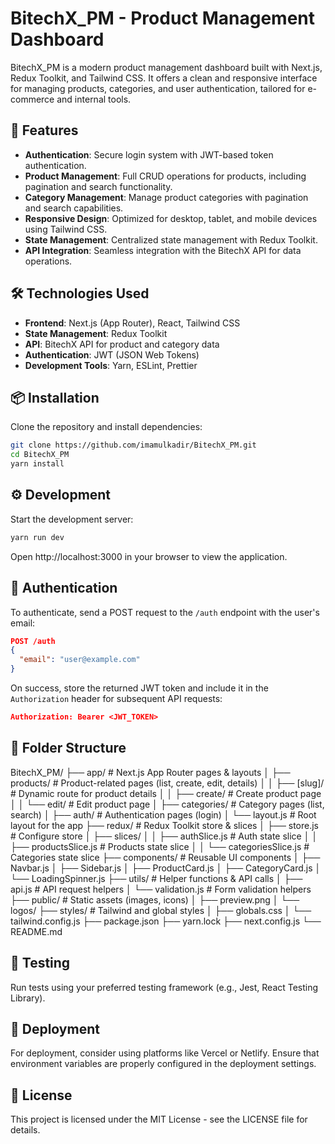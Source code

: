 # BitechX_PM - Product Management Dashboard

BitechX_PM is a modern product management dashboard built with Next.js, Redux Toolkit, and Tailwind CSS. It offers a clean and responsive interface for managing products, categories, and user authentication, tailored for e-commerce and internal tools.

<!-- ![BitechX_PM Dashboard](https://github.com/imamulkadir/BitechX_PM/raw/main/public/preview.png) -->

## 🚀 Features

- **Authentication**: Secure login system with JWT-based token authentication.
- **Product Management**: Full CRUD operations for products, including pagination and search functionality.
- **Category Management**: Manage product categories with pagination and search capabilities.
- **Responsive Design**: Optimized for desktop, tablet, and mobile devices using Tailwind CSS.
- **State Management**: Centralized state management with Redux Toolkit.
- **API Integration**: Seamless integration with the BitechX API for data operations.

## 🛠️ Technologies Used

- **Frontend**: Next.js (App Router), React, Tailwind CSS
- **State Management**: Redux Toolkit
- **API**: BitechX API for product and category data
- **Authentication**: JWT (JSON Web Tokens)
- **Development Tools**: Yarn, ESLint, Prettier

## 📦 Installation

Clone the repository and install dependencies:

```bash
git clone https://github.com/imamulkadir/BitechX_PM.git
cd BitechX_PM
yarn install
```

## ⚙️ Development

Start the development server:

```bash
yarn run dev
```

Open http://localhost:3000 in your browser to view the application.

## 🔐 Authentication

To authenticate, send a POST request to the `/auth` endpoint with the user's email:

```json
POST /auth
{
  "email": "user@example.com"
}
```

On success, store the returned JWT token and include it in the `Authorization` header for subsequent API requests:

```json
Authorization: Bearer <JWT_TOKEN>
```

## 📂 Folder Structure

BitechX_PM/
├── app/ # Next.js App Router pages & layouts
│ ├── products/ # Product-related pages (list, create, edit, details)
│ │ ├── [slug]/ # Dynamic route for product details
│ │ ├── create/ # Create product page
│ │ └── edit/ # Edit product page
│ ├── categories/ # Category pages (list, search)
│ ├── auth/ # Authentication pages (login)
│ └── layout.js # Root layout for the app
├── redux/ # Redux Toolkit store & slices
│ ├── store.js # Configure store
│ ├── slices/
│ │ ├── authSlice.js # Auth state slice
│ │ ├── productsSlice.js # Products state slice
│ │ └── categoriesSlice.js # Categories state slice
├── components/ # Reusable UI components
│ ├── Navbar.js
│ ├── Sidebar.js
│ ├── ProductCard.js
│ ├── CategoryCard.js
│ └── LoadingSpinner.js
├── utils/ # Helper functions & API calls
│ ├── api.js # API request helpers
│ └── validation.js # Form validation helpers
├── public/ # Static assets (images, icons)
│ ├── preview.png
│ └── logos/
├── styles/ # Tailwind and global styles
│ ├── globals.css
│ └── tailwind.config.js
├── package.json
├── yarn.lock
├── next.config.js
└── README.md

## 🧪 Testing

Run tests using your preferred testing framework (e.g., Jest, React Testing Library).

## 🚀 Deployment

For deployment, consider using platforms like Vercel or Netlify. Ensure that environment variables are properly configured in the deployment settings.

## 📄 License

This project is licensed under the MIT License - see the LICENSE file for details.
